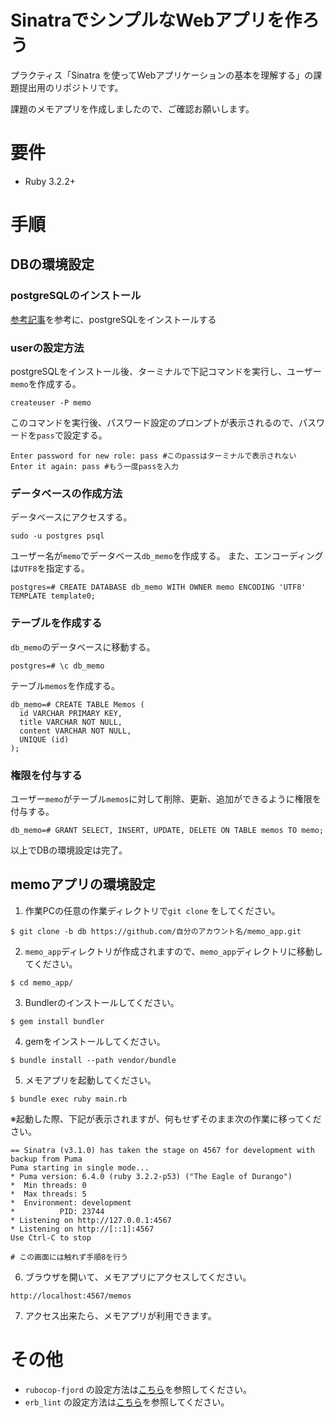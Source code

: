 # SinatraでシンプルなWebアプリを作ろう

プラクティス「Sinatra を使ってWebアプリケーションの基本を理解する」の課題提出用のリポジトリです。

課題のメモアプリを作成しましたので、ご確認お願いします。

# 要件

- Ruby 3.2.2+

# 手順
## DBの環境設定
### postgreSQLのインストール

[参考記事](https://lets.postgresql.jp/map/install)を参考に、postgreSQLをインストールする

### userの設定方法

postgreSQLをインストール後、ターミナルで下記コマンドを実行し、ユーザー`memo`を作成する。
```
createuser -P memo
```

このコマンドを実行後、パスワード設定のプロンプトが表示されるので、パスワードを`pass`で設定する。
```
Enter password for new role: pass #このpassはターミナルで表示されない
Enter it again: pass #もう一度passを入力
```

### データベースの作成方法

データベースにアクセスする。
```
sudo -u postgres psql
```

ユーザー名が`memo`でデータベース`db_memo`を作成する。
また、エンコーディングは`UTF8`を指定する。
```
postgres=# CREATE DATABASE db_memo WITH OWNER memo ENCODING 'UTF8' TEMPLATE template0;
```

### テーブルを作成する

`db_memo`のデータベースに移動する。
```
postgres=# \c db_memo
```

テーブル`memos`を作成する。
```
db_memo=# CREATE TABLE Memos (
  id VARCHAR PRIMARY KEY,
  title VARCHAR NOT NULL,
  content VARCHAR NOT NULL,
  UNIQUE (id)
);
```

### 権限を付与する

ユーザー`memo`がテーブル`memos`に対して削除、更新、追加ができるように権限を付与する。
```
db_memo=# GRANT SELECT, INSERT, UPDATE, DELETE ON TABLE memos TO memo;
```

以上でDBの環境設定は完了。

## memoアプリの環境設定

1. 作業PCの任意の作業ディレクトリで`git clone` をしてください。

```
$ git clone -b db https://github.com/自分のアカウント名/memo_app.git
```

2. `memo_app`ディレクトリが作成されますので、`memo_app`ディレクトリに移動してください。

```
$ cd memo_app/
```

3. Bundlerのインストールしてください。

```
$ gem install bundler
```

4. gemをインストールしてください。

```
$ bundle install --path vendor/bundle
```

5. メモアプリを起動してください。

```
$ bundle exec ruby main.rb
```

※起動した際、下記が表示されますが、何もせずそのまま次の作業に移ってください。

```
== Sinatra (v3.1.0) has taken the stage on 4567 for development with backup from Puma
Puma starting in single mode...
* Puma version: 6.4.0 (ruby 3.2.2-p53) ("The Eagle of Durango")
*  Min threads: 0
*  Max threads: 5
*  Environment: development
*          PID: 23744
* Listening on http://127.0.0.1:4567
* Listening on http://[::1]:4567
Use Ctrl-C to stop

# この画面には触れず手順8を行う
```


6. ブラウザを開いて、メモアプリにアクセスしてください。

```
http://localhost:4567/memos
```

7. アクセス出来たら、メモアプリが利用できます。

# その他

- `rubocop-fjord` の設定方法は[こちら](https://github.com/fjordllc/rubocop-fjord)を参照してください。
- `erb_lint` の設定方法は[こちら](https://github.com/Shopify/erb-lint)を参照してください。
